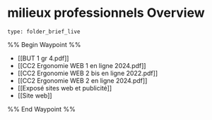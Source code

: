 # milieux professionnels Overview
 
```ccard
type: folder_brief_live
```
 
%% Begin Waypoint %%
- [[BUT 1 gr 4.pdf]]
- [[CC2 Ergonomie WEB 1 en ligne 2024.pdf]]
- [[CC2 Ergonomie WEB 2 bis en ligne 2022.pdf]]
- [[CC2 Ergonomie WEB 2 en ligne 2024.pdf]]
- [[Exposé sites web et publicité]]
- [[Site web]]

%% End Waypoint %%